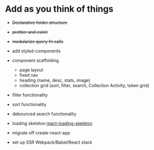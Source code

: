 # Add as you think of things

- ~~Declarative folder structure~~
- ~~prettier and eslint~~
- ~~modularize query fn calls~~

- add styled-components
- component scaffolding
  - page layout
  - fixed nav
  - heading (name, desc, stats, image)
  - collection grid (sort, filter, search, Collection Activity, token grid)

- filter functionality
- sort functionality
- debounced search functionality 

- loading skeleton [react-loading-skeleton](https://www.npmjs.com/package/react-loading-skeleton)

- migrate off create-react-app
- set up SSR Webpack/Babel/React stack